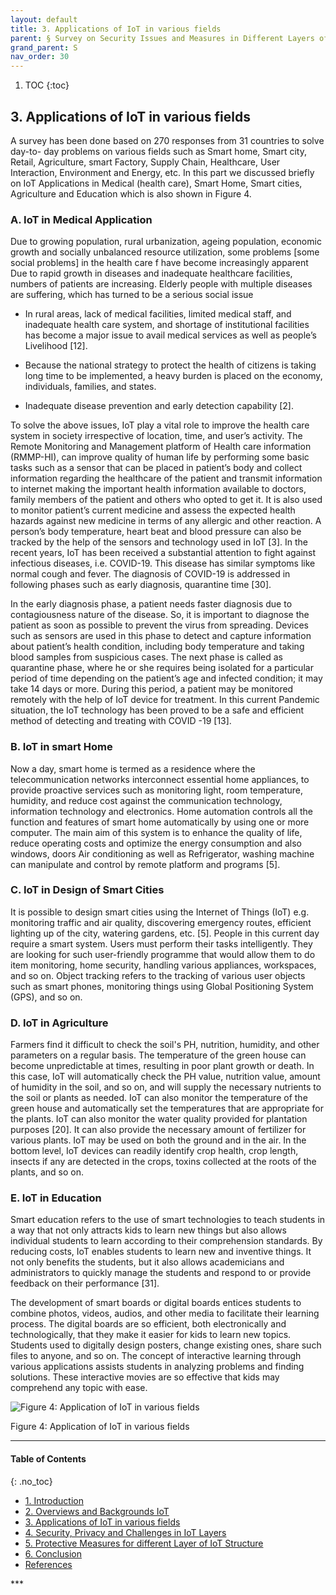 ```yaml
---
layout: default
title: 3. Applications of IoT in various fields
parent: § Survey on Security Issues and Measures in Different Layers of Internet of Things (IoT)
grand_parent: S
nav_order: 30 
---
```

<style>
.dont-break-out {
  /* These are technically the same, but use both */
  overflow-wrap: break-word;
  word-wrap: break-word;

     -ms-word-break: break-all;
  /* This is the dangerous one in WebKit, as it breaks things wherever */
  word-break: break-all;
  /* Instead use this non-standard one: */
  word-break: break-word;
}

.youtube-container {
    position: relative;
    width: 100%;
    height: 0;
    padding-bottom: 56.25%;
}
.youtube-video {
    position: absolute;
    top: 0;
    left: 0;
    width: 100%;
    height: 100%;
}

</style>

<div class="dont-break-out" markdown="1">

1. TOC
{:toc}

## 3. Applications of IoT in various fields
A survey has been done based on 270 responses from 31 countries to solve day-to- day problems on various fields such as Smart home, Smart city, Retail, Agriculture, smart Factory, Supply Chain, Healthcare, User Interaction, Environment and Energy, etc. In this part we discussed briefly on IoT Applications in Medical (health care), Smart Home, Smart cities, Agriculture and Education which is also shown in Figure 4.

### A. IoT in Medical Application
Due to growing population, rural urbanization, ageing population, economic growth and socially unbalanced resource utilization, some problems [some social problems] in the health care f have become increasingly apparent Due to rapid growth in diseases and inadequate healthcare facilities, numbers of patients are increasing. Elderly people with multiple diseases are suffering, which has turned to be a serious social issue

- In rural areas, lack of medical facilities, limited medical staff, and inadequate health care system, and shortage of institutional facilities has become a major issue to avail medical services as well as people’s Livelihood [12]. 

- Because the national strategy to protect the health of citizens is taking long time to be implemented, a heavy burden is placed on the economy, individuals, families, and states. 

- Inadequate disease prevention and early detection capability [2].

To solve the above issues, IoT play a vital role to improve the health care system in society irrespective of location, time, and user’s activity. The Remote Monitoring and Management platform of Health care information (RMMP-HI), can improve quality of human life by performing some basic tasks such as a sensor that can be placed in patient’s body and collect information regarding the healthcare of the patient and transmit information to internet making the important health information available to doctors, family members of the patient and others who opted to get it. It is also used to monitor patient’s current medicine and assess the expected health hazards against new medicine in terms of any allergic and other reaction. A person’s body temperature, heart beat and blood pressure can also be tracked by the help of the sensors and technology used in IoT [3]. In the recent years, IoT has been received a substantial attention to fight against infectious diseases, i.e. COVID-19. This disease has similar symptoms like normal cough and fever. The diagnosis of COVID-19 is addressed in following phases such as early diagnosis, quarantine time [30].

In the early diagnosis phase, a patient needs faster diagnosis due to contagiousness nature of the disease. So, it is important to diagnose the patient as soon as possible to prevent the virus from spreading. Devices such as sensors are used in this phase to detect and capture information about patient’s health condition, including body temperature and taking blood samples from suspicious cases. The next phase is called as quarantine phase, where he or she requires being isolated for a particular period of time depending on the patient’s age and infected condition; it may take 14 days or more. During this period, a patient may be monitored remotely with the help of IoT device for treatment. In this current Pandemic situation, the IoT technology has been proved to be a safe and efficient method of detecting and treating with COVID -19 [13].

### B. IoT in smart Home
Now a day, smart home is termed as a residence where the telecommunication networks interconnect essential home appliances, to provide proactive services such as monitoring light, room temperature, humidity, and reduce cost against the communication technology, information technology and electronics. Home automation controls all the function and features of smart home automatically by using one or more computer. The main aim of this system is to enhance the quality of life, reduce operating costs and optimize the energy consumption and also windows, doors Air conditioning as well as Refrigerator, washing machine can manipulate and control by remote platform and programs [5].

### C. IoT in Design of Smart Cities
It is possible to design smart cities using the Internet of Things (IoT) e.g. monitoring traffic and air quality, discovering emergency routes, efficient lighting up of the city, watering gardens, etc. [5]. People in this current day require a smart system. Users must perform their tasks intelligently. They are looking for such user-friendly programme that would allow them to do item monitoring, home security, handling various appliances, workspaces, and so on. Object tracking refers to the tracking of various user objects such as smart phones, monitoring things using Global Positioning System (GPS), and so on.

### D. IoT in Agriculture
Farmers find it difficult to check the soil's PH, nutrition, humidity, and other parameters on a regular basis. The temperature of the green house can become unpredictable at times, resulting in poor plant growth or death. In this case, IoT will automatically check the PH value, nutrition value, amount of humidity in the soil, and so on, and will supply the necessary nutrients to the soil or plants as needed. IoT can also monitor the temperature of the green house and automatically set the temperatures that are appropriate for the plants. IoT can also monitor the water quality provided for plantation purposes [20]. It can also provide the necessary amount of fertilizer for various plants. IoT may be used on both the ground and in the air. In the bottom level, IoT devices can readily identify crop health, crop length, insects if any are detected in the crops, toxins collected at the roots of the plants, and so on.

### E. IoT in Education
Smart education refers to the use of smart technologies to teach students in a way that not only attracts kids to learn new things but also allows individual students to learn according to their comprehension standards. By reducing costs, IoT enables students to learn new and inventive things. It not only benefits the students, but it also allows academicians and administrators to quickly manage the students and respond to or provide feedback on their performance [31].

The development of smart boards or digital boards entices students to combine photos, videos, audios, and other media to facilitate their learning process. The digital boards are so efficient, both electronically and technologically, that they make it easier for kids to learn new topics. Students used to digitally design posters, change existing ones, share such files to anyone, and so on. The concept of interactive learning through various applications assists students in analyzing problems and finding solutions. These interactive movies are so effective that kids may comprehend any topic with ease.

![Figure 4: Application of IoT in various fields](https://statics.bsafes.com/images/papers/Survey-on-Security-Issues-and-Measures-in-Different-Layers-of-Internet-of-Things-fig-4.png)

Figure 4: Application of IoT in various fields

***

#### Table of Contents
{: .no_toc}

<ul><li> <a href="/docs/S/Survey-on-Security-Issues-and-Measures-in-Different-Layers-of-Internet-of-Things-(IoT)-1/">
1. Introduction</a></li><li> <a href="/docs/S/Survey-on-Security-Issues-and-Measures-in-Different-Layers-of-Internet-of-Things-(IoT)-2/">
2. Overviews and Backgrounds IoT</a></li><li> <a href="/docs/S/Survey-on-Security-Issues-and-Measures-in-Different-Layers-of-Internet-of-Things-(IoT)-3/">
3. Applications of IoT in various fields</a></li><li> <a href="/docs/S/Survey-on-Security-Issues-and-Measures-in-Different-Layers-of-Internet-of-Things-(IoT)-4/">
4. Security, Privacy and Challenges in IoT Layers</a></li><li> <a href="/docs/S/Survey-on-Security-Issues-and-Measures-in-Different-Layers-of-Internet-of-Things-(IoT)-5/">
5. Protective Measures for different Layer of IoT Structure</a></li><li> <a href="/docs/S/Survey-on-Security-Issues-and-Measures-in-Different-Layers-of-Internet-of-Things-(IoT)-6/">
6. Conclusion</a></li><li> <a href="/docs/S/Survey-on-Security-Issues-and-Measures-in-Different-Layers-of-Internet-of-Things-(IoT)-7/">
References</a></li></ul>
***

</div>
